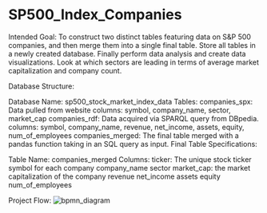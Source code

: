 # SP500_Index_Companies
Intended Goal: To construct two distinct tables featuring data on S&amp;P 500 companies, and then merge them into a single final table. Store all tables in a newly created database. Finally perform data analysis and create data visualizations. Look at which sectors are leading in terms of average market capitalization and company count.

Database Structure:

Database Name: sp500_stock_market_index_data
Tables:
companies_spx: Data pulled from website
columns: symbol, company_name, sector, market_cap
companies_rdf: Data acquired via SPARQL query from DBpedia.
columns: symbol, company_name, revenue, net_income, assets, equity, num_of_employees
companies_merged: The final table merged with a pandas function taking in an SQL query as input.
Final Table Specifications:

Table Name: companies_merged
Columns:
ticker: The unique stock ticker symbol for each company
company_name
sector
market_cap: the market capitalization of the company
revenue
net_income
assets
equity
num_of_employees

Project Flow:
![bpmn_diagram](https://github.com/nikitapiko/SP500_Index_Companies/assets/78175001/dd952781-1c6c-4cb9-afbf-a3df7a5b538d)
